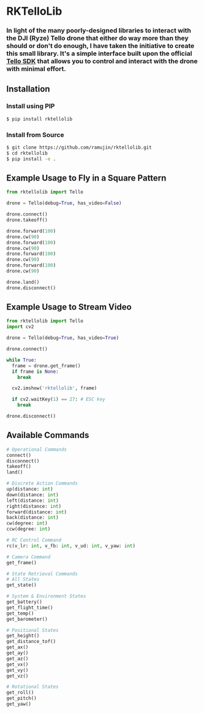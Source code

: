 # RKTelloLib

### In light of the many poorly-designed libraries to interact with the DJI (Ryze) Tello drone that either do way more than they should or don't do enough, I have taken the initiative to create this small library. It's a simple interface built upon the official [Tello SDK](https://dl-cdn.ryzerobotics.com/downloads/tello/20180910/Tello%20SDK%20Documentation%20EN_1.3.pdf) that allows you to control and interact with the drone with minimal effort.


## Installation

### Install using PIP

```bash
$ pip install rktellolib
```

### Install from Source

```bash
$ git clone https://github.com/ramujin/rktellolib.git
$ cd rktellolib
$ pip install -e .
```

## Example Usage to Fly in a Square Pattern

```python
from rktellolib import Tello

drone = Tello(debug=True, has_video=False)

drone.connect()
drone.takeoff()

drone.forward(100)
drone.cw(90)
drone.forward(100)
drone.cw(90)
drone.forward(100)
drone.cw(90)
drone.forward(100)
drone.cw(90)

drone.land()
drone.disconnect()
```

## Example Usage to Stream Video

```python
from rktellolib import Tello
import cv2

drone = Tello(debug=True, has_video=True)

drone.connect()

while True:
  frame = drone.get_frame()
  if frame is None:
    break

  cv2.imshow('rktellolib', frame)

  if cv2.waitKey(1) == 27: # ESC key
    break

drone.disconnect()
```

## Available Commands

```python
# Operational Commands
connect()
disconnect()
takeoff()
land()

# Discrete Action Commands
up(distance: int)
down(distance: int)
left(distance: int)
right(distance: int)
forward(distance: int)
back(distance: int)
cw(degree: int)
ccw(degree: int)

# RC Control Command
rc(v_lr: int, v_fb: int, v_ud: int, v_yaw: int)

# Camera Command
get_frame()

# State Retrieval Commands
# All States
get_state()

# System & Environment States
get_battery()
get_flight_time()
get_temp()
get_barometer()

# Positional States
get_height()
get_distance_tof()
get_ax()
get_ay()
get_az()
get_vx()
get_vy()
get_vz()

# Rotational States
get_roll()
get_pitch()
get_yaw()